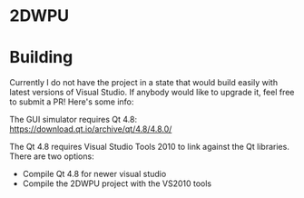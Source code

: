 # 2DWPU

# Building

Currently I do not have the project in a state that would build easily with latest versions of Visual Studio. If anybody would like to upgrade it, feel free to submit a PR! Here's some info:

The GUI simulator requires Qt 4.8: https://download.qt.io/archive/qt/4.8/4.8.0/

The Qt 4.8 requires Visual Studio Tools 2010 to link against the Qt libraries. There are two options:
- Compile Qt 4.8 for newer visual studio
- Compile the 2DWPU project with the VS2010 tools
